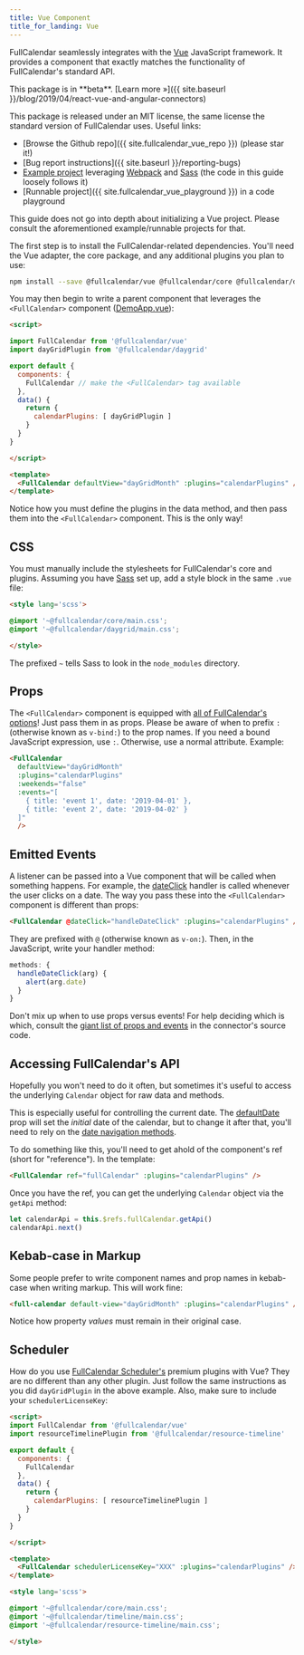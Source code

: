 ```yaml
---
title: Vue Component
title_for_landing: Vue
---
```


FullCalendar seamlessly integrates with the [Vue] JavaScript framework. It provides a component that exactly matches the functionality of FullCalendar's standard API.

<div class='spec' markdown='1' style='font-family:inherit'>
This package is in **beta**. [Learn more &raquo;]({{ site.baseurl }}/blog/2019/04/react-vue-and-angular-connectors)
</div>

This package is released under an MIT license, the same license the standard version of FullCalendar uses. Useful links:

- [Browse the Github repo]({{ site.fullcalendar_vue_repo }}) (please star it!)
- [Bug report instructions]({{ site.baseurl }}/reporting-bugs)
- [Example project][example project] leveraging [Webpack] and [Sass] (the code in this guide loosely follows it)
- [Runnable project]({{ site.fullcalendar_vue_playground }}) in a code playground

This guide does not go into depth about initializing a Vue project. Please consult the aforementioned example/runnable projects for that.

The first step is to install the FullCalendar-related dependencies. You'll need the Vue adapter, the core package, and any additional plugins you plan to use:

```bash
npm install --save @fullcalendar/vue @fullcalendar/core @fullcalendar/daygrid
```

You may then begin to write a parent component that leverages the `<FullCalendar>` component ([DemoApp.vue]):

```html
<script>

import FullCalendar from '@fullcalendar/vue'
import dayGridPlugin from '@fullcalendar/daygrid'

export default {
  components: {
    FullCalendar // make the <FullCalendar> tag available
  },
  data() {
    return {
      calendarPlugins: [ dayGridPlugin ]
    }
  }
}

</script>

<template>
  <FullCalendar defaultView="dayGridMonth" :plugins="calendarPlugins" />
</template>
```

Notice how you must define the plugins in the data method, and then pass them into the `<FullCalendar>` component. This is the only way!


## CSS

You must manually include the stylesheets for FullCalendar's core and plugins. Assuming you have [Sass] set up, add a style block in the same `.vue` file:

```html
<style lang='scss'>

@import '~@fullcalendar/core/main.css';
@import '~@fullcalendar/daygrid/main.css';

</style>
```

The prefixed `~` tells Sass to look in the `node_modules` directory.


## Props

The `<FullCalendar>` component is equipped with [all of FullCalendar's options][docs toc]! Just pass them in as props. Please be aware of when to prefix `:` (otherwise known as `v-bind:`) to the prop names. If you need a bound JavaScript expression, use `:`. Otherwise, use a normal attribute. Example:

```html
<FullCalendar
  defaultView="dayGridMonth"
  :plugins="calendarPlugins"
  :weekends="false"
  :events="[
    { title: 'event 1', date: '2019-04-01' },
    { title: 'event 2', date: '2019-04-02' }
  ]"
  />
```


## Emitted Events

A listener can be passed into a Vue component that will be called when something happens. For example, the [dateClick](dateClick) handler is called whenever the user clicks on a date. The way you pass these into the `<FullCalendar>` component is different than props:

```html
<FullCalendar @dateClick="handleDateClick" :plugins="calendarPlugins" />
```

They are prefixed with `@` (otherwise known as `v-on:`). Then, in the JavaScript, write your handler method:

```js
methods: {
  handleDateClick(arg) {
    alert(arg.date)
  }
}
```

Don't mix up when to use props versus events! For help deciding which is which, consult the [giant list of props and events][component options] in the connector's source code.


## Accessing FullCalendar's API

Hopefully you won't need to do it often, but sometimes it's useful to access the underlying `Calendar` object for raw data and methods.

This is especially useful for controlling the current date. The [defaultDate](defaultDate) prop will set the *initial* date of the calendar, but to change it after that, you'll need to rely on the [date navigation methods](date-navigation).

To do something like this, you'll need to get ahold of the component's ref (short for "reference"). In the template:

```html
<FullCalendar ref="fullCalendar" :plugins="calendarPlugins" />
```

Once you have the ref, you can get the underlying `Calendar` object via the `getApi` method:

```js
let calendarApi = this.$refs.fullCalendar.getApi()
calendarApi.next()
```


## Kebab-case in Markup

Some people prefer to write component names and prop names in kebab-case when writing markup. This will work fine:

```html
<full-calendar default-view="dayGridMonth" :plugins="calendarPlugins" />
```

Notice how property *values* must remain in their original case.


## Scheduler

How do you use [FullCalendar Scheduler's](scheduler) premium plugins with Vue? They are no different than any other plugin. Just follow the same instructions as you did `dayGridPlugin` in the above example. Also, make sure to include your `schedulerLicenseKey`:

```html
<script>
import FullCalendar from '@fullcalendar/vue'
import resourceTimelinePlugin from '@fullcalendar/resource-timeline'

export default {
  components: {
    FullCalendar
  },
  data() {
    return {
      calendarPlugins: [ resourceTimelinePlugin ]
    }
  }
}

</script>

<template>
  <FullCalendar schedulerLicenseKey="XXX" :plugins="calendarPlugins" />
</template>

<style lang='scss'>

@import '~@fullcalendar/core/main.css';
@import '~@fullcalendar/timeline/main.css';
@import '~@fullcalendar/resource-timeline/main.css';

</style>
```


[Vue]: https://vuejs.org/
[Webpack]: https://webpack.js.org/
[Sass]: https://sass-lang.com/
[example project]: https://github.com/fullcalendar/fullcalendar-example-projects/tree/master/vue
[DemoApp.vue]: https://github.com/fullcalendar/fullcalendar-example-projects/blob/master/vue/src/DemoApp.vue
[docs toc]: https://fullcalendar.io/docs#toc
[component options]: https://github.com/fullcalendar/fullcalendar-vue/blob/master/src/fullcalendar-options.js
